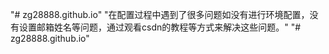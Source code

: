 "# zg28888.github.io" 
"在配置过程中遇到了很多问题如没有进行环境配置，没有设置邮箱姓名等问题，通过观看csdn的教程等方式来解决这些问题。"
"# zg28888.github.io" 
